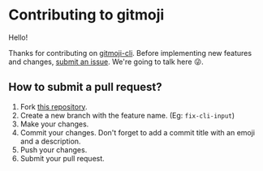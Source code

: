 # Contributing to gitmoji

Hello!

Thanks for contributing on [gitmoji-cli](https://github.com/carloscuesta/gitmoji-cli). Before implementing new features and changes, [submit an issue](https://github.com/carloscuesta/gitmoji-cli/issues/new). We're going to talk here :stuck_out_tongue_winking_eye:.

## How to submit a pull request?

1. Fork [this repository](https://github.com/carloscuesta/gitmoji-cli/issues/new).
2. Create a new branch with the feature name. (Eg: `fix-cli-input`)
3. Make your changes.
4. Commit your changes. Don't forget to add a commit title with an emoji and a description.
5. Push your changes.
6. Submit your pull request.
